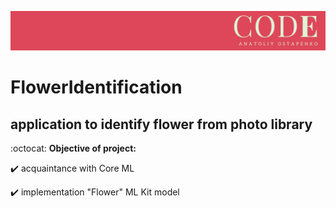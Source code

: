 ![Image](https://github.com/AnatoliyOstapenko/ToDoList/blob/main/ToDoList/Assets.xcassets/CODE256.imageset/CODE256.png)

# FlowerIdentification

## application to identify flower from photo library


:octocat:  **Objective of project:**

:heavy_check_mark: acquaintance with Core ML

:heavy_check_mark:  implementation "Flower" ML Kit model
